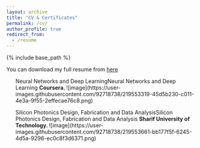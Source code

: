 ```yaml
---
layout: archive
title: "CV & Certificates"
permalink: /cv/
author_profile: true
redirect_from:
  - /resume
---
```


{% include base_path %}

You can download my full resume from [here](https://github.com/ErfanDejband/ErfanDejband.github.io/files/10553519/CV_Erfan_Dejband_latexe_.pdf)

<ul>
  <i class="fas fa-award" style="color:#FFD700;font-size:20px"></i>  Neural Networks and Deep LearningNeural Networks and Deep Learning <b> Coursera. </b>
  ![image](https://user-images.githubusercontent.com/92718738/219553319-45d5b230-c011-4e3a-9f55-2effecae76c8.png)
</ul>
<ul>
  <i class="fas fa-award" style="color:#FFD700;font-size:20px"></i> Silicon Photonics Design, Fabrication and Data AnalysisSilicon Photonics Design, Fabrication and Data Analysis <b> Sharif University of Technology. </b>
  ![image](https://user-images.githubusercontent.com/92718738/219553661-bb177f5f-6245-4d5a-9296-ec0c8f3d6371.png)
</ul>
